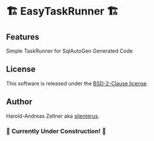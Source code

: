 # 🏗️ EasyTaskRunner 🏗️


## Features

Simple TaskRunner for SqlAutoGen Generated Code

## License

This software is released under the [BSD-2-Clause license](https://opensource.org/licenses/BSD-2-Clause). 

## Author

Harold-Andreas Zellner aka [silenterus](https://silenterus.github.io/EasyTaskRunner).
### 🚧 **Currently Under Construction!** 🚧






